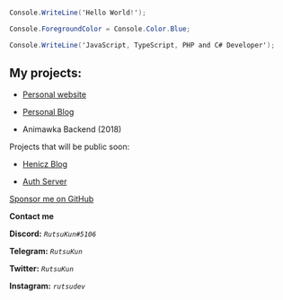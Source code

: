 ```cs

Console.WriteLine('Hello World!');

Console.ForegroundColor = Console.Color.Blue;

Console.WriteLine('JavaScript, TypeScript, PHP and C# Developer');

```

## My projects:

- <a href="https://github.com/RutsuKun/henicz.eu">Personal website</a>

- <a href="https://github.com/RutsuKun/henicz-blog">Personal Blog</a>

- Animawka Backend (2018)

Projects that will be public soon:

- <a href="https://github.com/RutsuKun/AuthFrontend">Henicz Blog</a>

- <a href="https://github.com/RutsuKun/AuthServer">Auth Server</a>

[Sponsor me on GitHub](https://github.com/sponsors/RutsuKun)

**Contact me**

**Discord:** *`RutsuKun#5106`*

**Telegram:** *`RutsuKun`*

**Twitter:** *`RutsuKun`*

**Instagram:** *`rutsudev`*



















